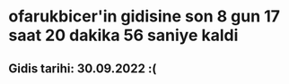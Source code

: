 # ofarukbicer'in gidisine son 8 gun 17 saat 20 dakika 56 saniye kaldi

## Gidis tarihi: 30.09.2022 :(